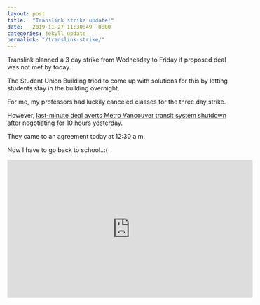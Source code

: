 ```yaml
---
layout: post
title:  "Translink strike update!"
date:   2019-11-27 11:30:49 -0800
categories: jekyll update
permalink: "/translink-strike/"
---
```



Translink planned a 3 day strike from Wednesday to Friday if proposed deal was not met by today.

The Student Union Building tried to come up with solutions for this by letting students stay in the building overnight. 

For me, my professors had luckily canceled classes for the three day strike. 

However, [last-minute deal averts Metro Vancouver transit system shutdown][news] after negotiating for 10 hours yesterday.

They came to an agreement today at 12:30 a.m.

Now I have to go back to school..:(


<div class="embed-responsive embed-responsive-16by9">

<iframe width="560" height="315" src="https://www.youtube.com/embed/FBSLcsR0eLk" frameborder="0" allow="accelerometer; autoplay; encrypted-media; gyroscope; picture-in-picture" allowfullscreen></iframe>

</div>

[news]: https://globalnews.ca/news/6221690/last-minute-transit-deal-metro-vancouver/